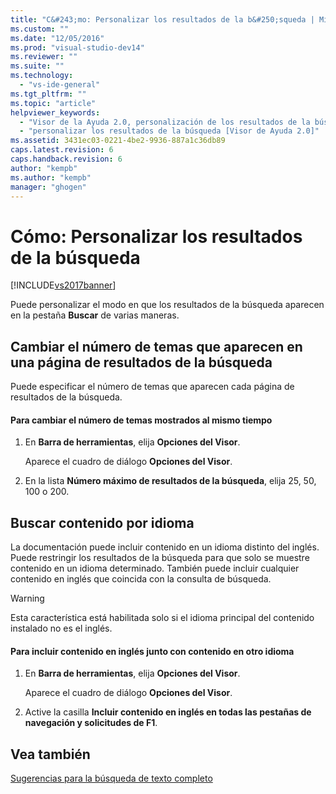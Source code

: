 ```yaml
---
title: "C&#243;mo: Personalizar los resultados de la b&#250;squeda | Microsoft Docs"
ms.custom: ""
ms.date: "12/05/2016"
ms.prod: "visual-studio-dev14"
ms.reviewer: ""
ms.suite: ""
ms.technology: 
  - "vs-ide-general"
ms.tgt_pltfrm: ""
ms.topic: "article"
helpviewer_keywords: 
  - "Visor de la Ayuda 2.0, personalización de los resultados de la búsqueda"
  - "personalizar los resultados de la búsqueda [Visor de Ayuda 2.0]"
ms.assetid: 3431ec03-0221-4be2-9936-887a1c36db89
caps.latest.revision: 6
caps.handback.revision: 6
author: "kempb"
ms.author: "kempb"
manager: "ghogen"
---
```

# C&#243;mo: Personalizar los resultados de la b&#250;squeda
[!INCLUDE[vs2017banner](../code-quality/includes/vs2017banner.md)]

Puede personalizar el modo en que los resultados de la búsqueda aparecen en la pestaña **Buscar** de varias maneras.  
  
## Cambiar el número de temas que aparecen en una página de resultados de la búsqueda  
 Puede especificar el número de temas que aparecen cada página de resultados de la búsqueda.  
  
#### Para cambiar el número de temas mostrados al mismo tiempo  
  
1.  En **Barra de herramientas**, elija **Opciones del Visor**.  
  
     Aparece el cuadro de diálogo **Opciones del Visor**.  
  
2.  En la lista **Número máximo de resultados de la búsqueda**, elija 25, 50, 100 o 200.  
  
## Buscar contenido por idioma  
 La documentación puede incluir contenido en un idioma distinto del inglés.  Puede restringir los resultados de la búsqueda para que solo se muestre contenido en un idioma determinado.  También puede incluir cualquier contenido en inglés que coincida con la consulta de búsqueda.  
  
> [!WARNING]
>  Esta característica está habilitada solo si el idioma principal del contenido instalado no es el inglés.  
  
#### Para incluir contenido en inglés junto con contenido en otro idioma  
  
1.  En **Barra de herramientas**, elija **Opciones del Visor**.  
  
     Aparece el cuadro de diálogo **Opciones del Visor**.  
  
2.  Active la casilla **Incluir contenido en inglés en todas las pestañas de navegación y solicitudes de F1**.  
  
## Vea también  
 [Sugerencias para la búsqueda de texto completo](../ide/full-text-search-tips.md)